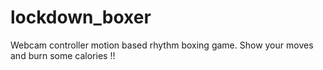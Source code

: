 # lockdown_boxer
Webcam controller motion based rhythm boxing game. Show your moves and burn some calories !!
